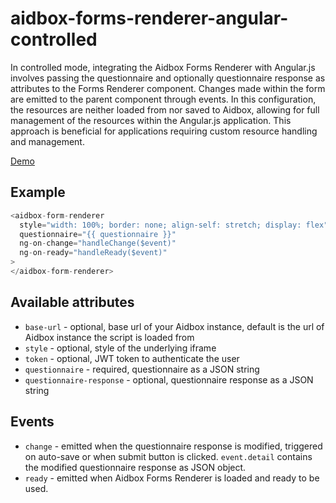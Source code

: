 # aidbox-forms-renderer-angular-controlled

In controlled mode, integrating the Aidbox Forms Renderer with Angular.js
involves passing the questionnaire and optionally questionnaire response as attributes to the Forms
Renderer component. Changes made within the form are emitted to the parent
component through events. In this configuration, the resources are neither
loaded from nor saved to Aidbox, allowing for full management of the 
resources within the Angular.js application. This approach is 
beneficial for applications requiring custom resource handling and
management.

[Demo](https://aidbox.github.io/examples/aidbox-forms-renderer-angular-controlled/)

## Example

```js
<aidbox-form-renderer
  style="width: 100%; border: none; align-self: stretch; display: flex"
  questionnaire="{{ questionnaire }}"
  ng-on-change="handleChange($event)"
  ng-on-ready="handleReady($event)"
>
</aidbox-form-renderer>
```

## Available attributes
* `base-url` - optional, base url of your Aidbox instance, default is the url of Aidbox instance the script is loaded from
* `style` - optional, style of the underlying iframe
* `token` - optional, JWT token to authenticate the user
* `questionnaire` - required, questionnaire as a JSON string
* `questionnaire-response` - optional, questionnaire response as a JSON string

## Events
* `change` - emitted when the questionnaire response is modified, triggered on auto-save or when submit button is clicked. `event.detail` contains the modified questionnaire response as JSON object.
* `ready` - emitted when Aidbox Forms Renderer is loaded and ready to be used.
